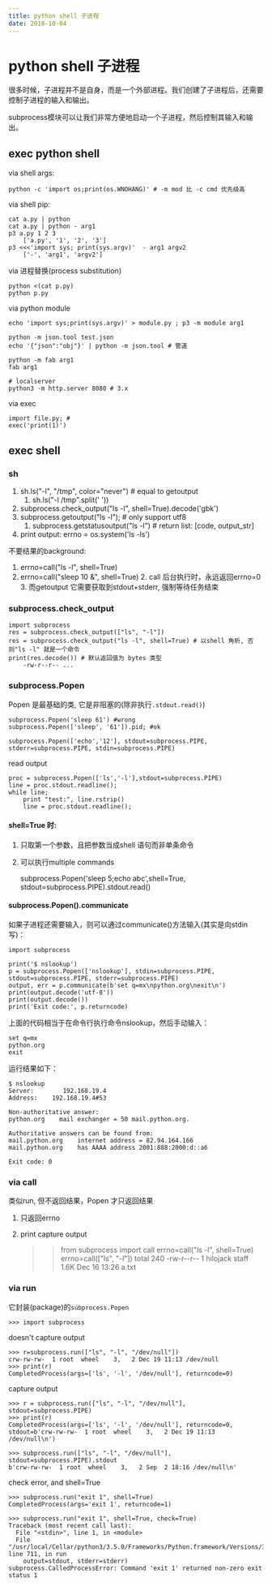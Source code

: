 ```yaml
---
title: python shell 子进程
date: 2018-10-04
---
```

# python shell 子进程
很多时候，子进程并不是自身，而是一个外部进程。我们创建了子进程后，还需要控制子进程的输入和输出。

subprocess模块可以让我们非常方便地启动一个子进程，然后控制其输入和输出。

## exec python shell
via shell args: 

	python -c 'import os;print(os.WNOHANG)' # -m mod 比 -c cmd 优先级高

via shell pip:

	cat a.py | python
	cat a.py | python - arg1
    p3 a.py 1 2 3
        ['a.py', '1', '2', '3']
    p3 <<<'import sys; print(sys.argv)'  - arg1 argv2
        ['-', 'arg1', 'argv2']

via 进程替换(process substitution)

	python <(cat p.py)
	python p.py

via python module

	echo 'import sys;print(sys.argv)' > module.py ; p3 -m module arg1

	python -m json.tool test.json
	echo '{"json":"obj"}' | python -m json.tool # 管道

    python -m fab arg1
    fab arg1

	# localserver
	python3 -m http.server 8080 # 3.x

via exec

	import file.py; #
	exec('print(1)')

## exec shell

### sh
1. sh.ls("-l", "/tmp", color="never") # equal to getoutput
	1. sh.ls("-l /tmp".split(' '))
2. subprocess.check_output("ls -l", shell=True).decode('gbk')
3. subprocess.getoutput("ls -l"); # only support utf8
	1. subprocess.getstatusoutput("ls -l") # return list: [code, output_str]
4. print output: errno = os.system('ls -ls')

不要结果的background:

1. errno=call("ls -l", shell=True)
1. errno=call("sleep 10 &", shell=True) 
    2. call 后台执行时，永远返回errno=0
    3. 而getoutput 它需要获取到stdout+stderr, 强制等待任务结束

### subprocess.check_output

    import subprocess
    res = subprocess.check_output(["ls", "-l"])
    res = subprocess.check_output("ls -l", shell=True) # 以shell 角析, 否则"ls -l" 就是一个命令
    print(res.decode()) # 默认返回值为 bytes 类型
        -rw-r--r-- ...


### subprocess.Popen
Popen 是最基础的类, 它是非阻塞的(除非执行`.stdout.read()`)

	subprocess.Popen('sleep 61') #wrong
	subprocess.Popen(['sleep', '61']).pid; #ok

	subprocess.Popen(['echo','12'], stdout=subprocess.PIPE, stderr=subprocess.PIPE, stdin=subprocess.PIPE)

read output

	proc = subprocess.Popen(['ls','-l'],stdout=subprocess.PIPE)
	line = proc.stdout.readline();
	while line;
		print "test:", line.rstrip()
		line = proc.stdout.readline();

#### shell=True 时:
1. 只取第一个参数，且把参数当成shell 语句而非单条命令
2. 可以执行multiple commands

	subprocess.Popen('sleep 5;echo abc',shell=True, stdout=subprocess.PIPE).stdout.read()

#### subprocess.Popen().communicate
如果子进程还需要输入，则可以通过communicate()方法输入(其实是向stdin 写)：

	import subprocess

	print('$ nslookup')
	p = subprocess.Popen(['nslookup'], stdin=subprocess.PIPE, stdout=subprocess.PIPE, stderr=subprocess.PIPE)
	output, err = p.communicate(b'set q=mx\npython.org\nexit\n')
	print(output.decode('utf-8'))
	print(output.decode())
	print('Exit code:', p.returncode)

上面的代码相当于在命令行执行命令nslookup，然后手动输入：

	set q=mx
	python.org
	exit

运行结果如下：

	$ nslookup
	Server:        192.168.19.4
	Address:    192.168.19.4#53

	Non-authoritative answer:
	python.org    mail exchanger = 50 mail.python.org.

	Authoritative answers can be found from:
	mail.python.org    internet address = 82.94.164.166
	mail.python.org    has AAAA address 2001:888:2000:d::a6

	Exit code: 0

### via call
类似run, 但不返回结果，Popen 才只返回结果

1. 只返回errno
2. print capture output

	>>from subprocess import call
	>>errno=call("ls -l", shell=True)
	>>errno=call(["ls", "-l"])
	total 240
	-rw-r--r--   1 hilojack  staff   1.6K Dec 16 13:26 a.txt

### via run
它封装(package)的`subprocess.Popen`

	>>> import subprocess

doesn't capture output

	>>> r=subprocess.run(["ls", "-l", "/dev/null"])
	crw-rw-rw-  1 root  wheel    3,   2 Dec 19 11:13 /dev/null
	>>> print(r)
	CompletedProcess(args=['ls', '-l', '/dev/null'], returncode=0)

capture output

	>>> r = subprocess.run(["ls", "-l", "/dev/null"], stdout=subprocess.PIPE)
	>>> print(r)
	CompletedProcess(args=['ls', '-l', '/dev/null'], returncode=0, stdout=b'crw-rw-rw-  1 root  wheel    3,   2 Dec 19 11:13 /dev/null\n')

	>>> subprocess.run(["ls", "-l", "/dev/null"], stdout=subprocess.PIPE).stdout
	b'crw-rw-rw-  1 root  wheel    3,   2 Sep  2 18:16 /dev/null\n'

check error, and shell=True

	>>> subprocess.run("exit 1", shell=True)
	CompletedProcess(args='exit 1', returncode=1)

	>>> subprocess.run("exit 1", shell=True, check=True)
	Traceback (most recent call last):
	  File "<stdin>", line 1, in <module>
	  File "/usr/local/Cellar/python3/3.5.0/Frameworks/Python.framework/Versions/3.5/lib/python3.5/subprocess.py", line 711, in run
		output=stdout, stderr=stderr)
	subprocess.CalledProcessError: Command 'exit 1' returned non-zero exit status 1
